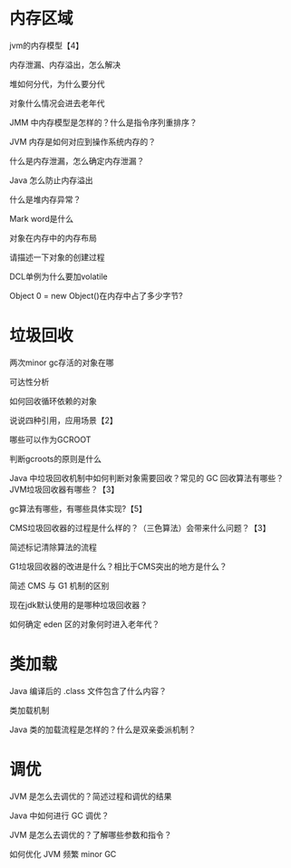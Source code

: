 # 内存区域

jvm的内存模型【4】

内存泄漏、内存溢出，怎么解决

堆如何分代，为什么要分代

对象什么情况会进去老年代

JMM 中内存模型是怎样的？什么是指令序列重排序？

JVM 内存是如何对应到操作系统内存的？

什么是内存泄漏，怎么确定内存泄漏？

Java 怎么防止内存溢出

什么是堆内存异常？

Mark word是什么

对象在内存中的内存布局

请描述一下对象的创建过程

DCL单例为什么要加volatile

Object 0 = new Object()在内存中占了多少字节? 



# 垃圾回收

两次minor gc存活的对象在哪

可达性分析

如何回收循环依赖的对象

说说四种引用，应用场景【2】

哪些可以作为GCROOT

判断gcroots的原则是什么

Java 中垃圾回收机制中如何判断对象需要回收？常见的 GC 回收算法有哪些？JVM垃圾回收器有哪些？【3】

gc算法有哪些，有哪些具体实现?【5】

CMS垃圾回收器的过程是什么样的？（三色算法）会带来什么问题？【3】

简述标记清除算法的流程

G1垃圾回收器的改进是什么？相比于CMS突出的地方是什么？

简述 CMS 与 G1 机制的区别

现在jdk默认使用的是哪种垃圾回收器？

如何确定 eden 区的对象何时进入老年代？



# 类加载

Java 编译后的 .class 文件包含了什么内容？

类加载机制

Java 类的加载流程是怎样的？什么是双亲委派机制？



# 调优

JVM 是怎么去调优的？简述过程和调优的结果

Java 中如何进行 GC 调优？

JVM 是怎么去调优的？了解哪些参数和指令？

如何优化 JVM 频繁 minor GC
